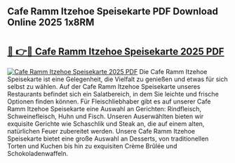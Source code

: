 ## Cafe Ramm Itzehoe Speisekarte PDF Download Online 2025 1x8RM

# <h2><a href="http://gc9z1o.nevu.top/?p=Cafe+Ramm+Itzehoe+Speisekarte">🔗 👉🔴 Cafe Ramm Itzehoe Speisekarte 2025 PDF</a></h2>

[![Cafe Ramm Itzehoe Speisekarte 2025 PDF](https://i.imgur.com/dBaPXMq.png)](http://gc9z1o.nevu.top/?p=Cafe+Ramm+Itzehoe+Speisekarte)
Die Cafe Ramm Itzehoe Speisekarte ist eine Gelegenheit, die Vielfalt zu genießen und etwas für sich selbst zu wählen. Auf der Cafe Ramm Itzehoe Speisekarte unseres Restaurants befindet sich ein Salatbereich, in dem Sie leichte und frische Optionen finden können. Für Fleischliebhaber gibt es auf unserer Cafe Ramm Itzehoe Speisekarte eine Auswahl an Gerichten: Rindfleisch, Schweinefleisch, Huhn und Fisch. Unseren Auserwählten bieten wir exquisite Gerichte wie Schaschlik und Steak an, die auf einem alten, natürlichen Feuer zubereitet werden. Unsere Cafe Ramm Itzehoe Speisekarte bietet eine große Auswahl an Desserts, von traditionellen Torten und Kuchen bis hin zu exquisiten Crème Brûlée und Schokoladenwaffeln.

